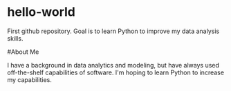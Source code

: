 # hello-world
First github repository. 
Goal is to learn Python to improve my data analysis skills.

#About Me

I have a background in data analytics and modeling, but have always used off-the-shelf capabilities of software. I'm hoping to learn Python to increase my capabilities. 
